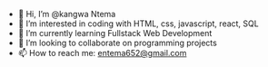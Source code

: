 - 👋 Hi, I’m @kangwa Ntema
- 👀 I’m interested in coding with HTML, css, javascript, react, SQL
- 🌱 I’m currently learning Fullstack Web Development
- 💞️ I’m looking to collaborate on programming projects
- 📫 How to reach me: entema652@gmail.com

<!---
LogiPV/LogiPV is a ✨ special ✨ repository because its `README.md` (this file) appears on your GitHub profile.
You can click the Preview link to take a look at your changes.
--->
